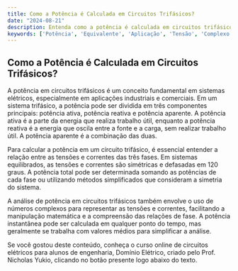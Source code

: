 ```yaml
---
title: Como a Potência é Calculada em Circuitos Trifásicos?
date: "2024-08-21"
description: Entenda como a potência é calculada em circuitos trifásicos e sua importância em sistemas elétricos.
keywords: ['Potência', 'Equivalente', 'Aplicação', 'Tensão', 'Complexo', 'Instantânea', 'Trifásico']
---
```


## Como a Potência é Calculada em Circuitos Trifásicos?

A potência em circuitos trifásicos é um conceito fundamental em sistemas elétricos, especialmente em aplicações industriais e comerciais. Em um sistema trifásico, a potência pode ser dividida em três componentes principais: potência ativa, potência reativa e potência aparente. A potência ativa é a parte da energia que realiza trabalho útil, enquanto a potência reativa é a energia que oscila entre a fonte e a carga, sem realizar trabalho útil. A potência aparente é a combinação das duas.

Para calcular a potência em um circuito trifásico, é essencial entender a relação entre as tensões e correntes das três fases. Em sistemas equilibrados, as tensões e correntes são simétricas e defasadas em 120 graus. A potência total pode ser determinada somando as potências de cada fase ou utilizando métodos simplificados que consideram a simetria do sistema.

A análise de potência em circuitos trifásicos também envolve o uso de números complexos para representar as tensões e correntes, facilitando a manipulação matemática e a compreensão das relações de fase. A potência instantânea pode ser calculada em qualquer ponto do tempo, mas geralmente se trabalha com valores médios para simplificar a análise.

Se você gostou deste conteúdo, conheça o curso online de circuitos elétricos para alunos de engenharia, Domínio Elétrico, criado pelo Prof. Nicholas Yukio, clicando no botão presente logo abaixo do texto.